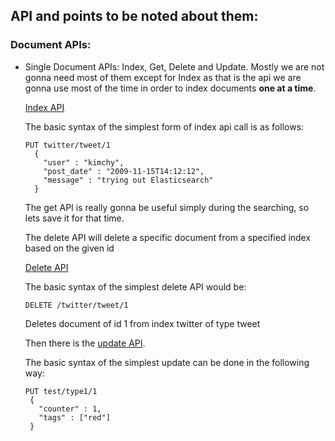 ## API and points to be noted about them:

### Document APIs:
- Single Document APIs: Index, Get, Delete and Update. Mostly we are not gonna need most of them except for Index as that is the api we are gonna use most of the time in order to index documents **one at a time**.

  [Index API](https://www.elastic.co/guide/en/elasticsearch/reference/current/docs-index_.html)
  
  The basic syntax of the simplest form of index api call is as follows:
  
  ```
  PUT twitter/tweet/1
    {
      "user" : "kimchy",
      "post_date" : "2009-11-15T14:12:12",
      "message" : "trying out Elasticsearch"
    }
    ```
   
   The get API is really gonna be useful simply during the searching, so lets save it for that time.
   
   The delete API will delete a specific document from a specified index based on the given id
   
   [Delete API](https://www.elastic.co/guide/en/elasticsearch/reference/current/docs-delete.html)
   
   The basic syntax of the simplest delete API would be:
   
   ```
   DELETE /twitter/tweet/1
   ```
   Deletes document of id 1 from index twitter of type tweet
   
   Then there is the [update API](https://www.elastic.co/guide/en/elasticsearch/reference/current/docs-update.html).
   
   The basic syntax of the simplest update can be done in the following way:
   
   ```
   PUT test/type1/1
    {
      "counter" : 1,
      "tags" : ["red"]
    }
   ```